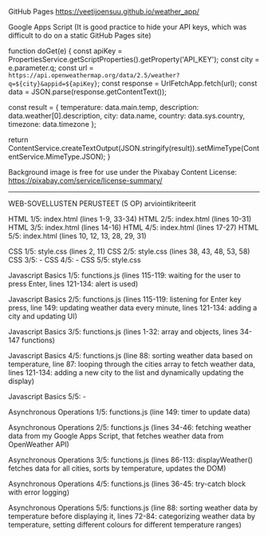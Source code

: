 GitHub Pages
https://veetijoensuu.github.io/weather_app/


Google Apps Script (It is good practice to hide your API keys, which was difficult to do on a static GitHub Pages site)

function doGet(e) {
  const apiKey = PropertiesService.getScriptProperties().getProperty('API_KEY');
  const city = e.parameter.q;
  const url = `https://api.openweathermap.org/data/2.5/weather?q=${city}&appid=${apiKey}`;
  const response = UrlFetchApp.fetch(url);
  const data = JSON.parse(response.getContentText());

  const result = {
    temperature: data.main.temp,
    description: data.weather[0].description,
    city: data.name,
    country: data.sys.country,
    timezone: data.timezone
  };

  return ContentService.createTextOutput(JSON.stringify(result)).setMimeType(ContentService.MimeType.JSON);
}

Background image is free for use under the Pixabay Content License:
https://pixabay.com/service/license-summary/

__________________________________________________________________________
WEB-SOVELLUSTEN PERUSTEET (5 OP) arviointikriteerit

HTML 1/5:  index.html (lines 1-9, 33-34)
HTML 2/5:  index.html (lines 10-31)
HTML 3/5:  index.html (lines 14-16)
HTML 4/5:  index.html (lines 17-27)
HTML 5/5:  index.html (lines 10, 12, 13, 28, 29, 31)


CSS 1/5:  style.css (lines 2, 11)
CSS 2/5:  style.css (lines 38, 43, 48, 53, 58)
CSS 3/5:  -
CSS 4/5:  -
CSS 5/5:  style.css


Javascript Basics 1/5:
functions.js (lines 115-119: waiting for the user to press Enter,
lines 121-134: alert is used)

Javascript Basics 2/5:
functions.js (lines 115-119: listening for Enter key press,
line 149: updating weather data every minute,
lines 121-134: adding a city and updating UI)

Javascript Basics 3/5:
functions.js (lines 1-32: array and objects, lines 34-147 functions)

Javascript Basics 4/5:
functions.js (line 88: sorting weather data based on temperature,
line 87: looping through the cities array to fetch weather data,
lines 121-134: adding a new city to the list and dynamically updating the display)

Javascript Basics 5/5: -


Asynchronous Operations 1/5:
functions.js (line 149: timer to update data)

Asynchronous Operations 2/5:
functions.js (lines 34-46: fetching weather data from my Google Apps Script, that fetches weather data from OpenWeather API)

Asynchronous Operations 3/5:
functions.js (lines 86-113: displayWeather() fetches data for all cities, sorts by temperature, updates the DOM)

Asynchronous Operations 4/5:
functions.js (lines 36-45: try-catch block with error logging)

Asynchronous Operations 5/5:
functions.js (line 88: sorting weather data by temperature before displaying it,
lines 72-84: categorizing weather data by temperature, setting different colours for different temperature ranges)
